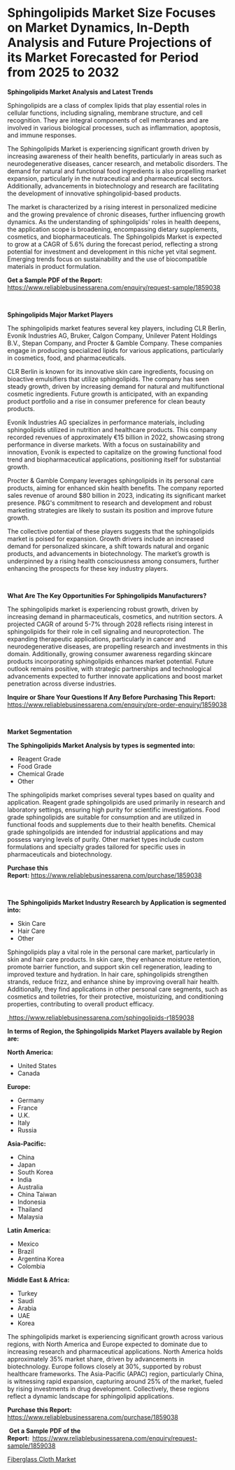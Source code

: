 <p><h1>Sphingolipids Market Size Focuses on Market Dynamics, In-Depth Analysis and Future Projections of its Market Forecasted for Period from 2025 to 2032</h1></p><p><strong>Sphingolipids Market Analysis and Latest Trends</strong></p>
<p><p>Sphingolipids are a class of complex lipids that play essential roles in cellular functions, including signaling, membrane structure, and cell recognition. They are integral components of cell membranes and are involved in various biological processes, such as inflammation, apoptosis, and immune responses. </p><p>The Sphingolipids Market is experiencing significant growth driven by increasing awareness of their health benefits, particularly in areas such as neurodegenerative diseases, cancer research, and metabolic disorders. The demand for natural and functional food ingredients is also propelling market expansion, particularly in the nutraceutical and pharmaceutical sectors. Additionally, advancements in biotechnology and research are facilitating the development of innovative sphingolipid-based products.</p><p>The market is characterized by a rising interest in personalized medicine and the growing prevalence of chronic diseases, further influencing growth dynamics. As the understanding of sphingolipids' roles in health deepens, the application scope is broadening, encompassing dietary supplements, cosmetics, and biopharmaceuticals. The Sphingolipids Market is expected to grow at a CAGR of 5.6% during the forecast period, reflecting a strong potential for investment and development in this niche yet vital segment. Emerging trends focus on sustainability and the use of biocompatible materials in product formulation.</p></p>
<p><strong>Get a Sample PDF of the Report:&nbsp;</strong> <a href="https://www.reliablebusinessarena.com/enquiry/request-sample/1859038?utm_campaign=2175&utm_medium=2&utm_source=Github&utm_content=ia&utm_term=01042025&utm_id=sphingolipids">https://www.reliablebusinessarena.com/enquiry/request-sample/1859038</a></p>
<p>&nbsp;</p>
<p><strong>Sphingolipids Major Market Players</strong></p>
<p><p>The sphingolipids market features several key players, including CLR Berlin, Evonik Industries AG, Bruker, Calgon Company, Unilever Patent Holdings B.V., Stepan Company, and Procter & Gamble Company. These companies engage in producing specialized lipids for various applications, particularly in cosmetics, food, and pharmaceuticals.</p><p>CLR Berlin is known for its innovative skin care ingredients, focusing on bioactive emulsifiers that utilize sphingolipids. The company has seen steady growth, driven by increasing demand for natural and multifunctional cosmetic ingredients. Future growth is anticipated, with an expanding product portfolio and a rise in consumer preference for clean beauty products.</p><p>Evonik Industries AG specializes in performance materials, including sphingolipids utilized in nutrition and healthcare products. This company recorded revenues of approximately €15 billion in 2022, showcasing strong performance in diverse markets. With a focus on sustainability and innovation, Evonik is expected to capitalize on the growing functional food trend and biopharmaceutical applications, positioning itself for substantial growth.</p><p>Procter & Gamble Company leverages sphingolipids in its personal care products, aiming for enhanced skin health benefits. The company reported sales revenue of around $80 billion in 2023, indicating its significant market presence. P&G's commitment to research and development and robust marketing strategies are likely to sustain its position and improve future growth.</p><p>The collective potential of these players suggests that the sphingolipids market is poised for expansion. Growth drivers include an increased demand for personalized skincare, a shift towards natural and organic products, and advancements in biotechnology. The market’s growth is underpinned by a rising health consciousness among consumers, further enhancing the prospects for these key industry players.</p></p>
<p>&nbsp;</p>
<p><strong>What Are The Key Opportunities For Sphingolipids Manufacturers?</strong></p>
<p><p>The sphingolipids market is experiencing robust growth, driven by increasing demand in pharmaceuticals, cosmetics, and nutrition sectors. A projected CAGR of around 5-7% through 2028 reflects rising interest in sphingolipids for their role in cell signaling and neuroprotection. The expanding therapeutic applications, particularly in cancer and neurodegenerative diseases, are propelling research and investments in this domain. Additionally, growing consumer awareness regarding skincare products incorporating sphingolipids enhances market potential. Future outlook remains positive, with strategic partnerships and technological advancements expected to further innovate applications and boost market penetration across diverse industries.</p></p>
<p><strong>Inquire or Share Your Questions If Any Before Purchasing This Report:</strong> <a href="https://www.reliablebusinessarena.com/enquiry/pre-order-enquiry/1859038?utm_campaign=2175&utm_medium=2&utm_source=Github&utm_content=ia&utm_term=01042025&utm_id=sphingolipids">https://www.reliablebusinessarena.com/enquiry/pre-order-enquiry/1859038</a></p>
<p>&nbsp;</p>
<p><strong>Market Segmentation</strong></p>
<p><strong>The Sphingolipids Market Analysis by types is segmented into:</strong></p>
<p><ul><li>Reagent Grade</li><li>Food Grade</li><li>Chemical Grade</li><li>Other</li></ul></p>
<p><p>The sphingolipids market comprises several types based on quality and application. Reagent grade sphingolipids are used primarily in research and laboratory settings, ensuring high purity for scientific investigations. Food grade sphingolipids are suitable for consumption and are utilized in functional foods and supplements due to their health benefits. Chemical grade sphingolipids are intended for industrial applications and may possess varying levels of purity. Other market types include custom formulations and specialty grades tailored for specific uses in pharmaceuticals and biotechnology.</p></p>
<p><strong>Purchase this Report:&nbsp;</strong><a href="https://www.reliablebusinessarena.com/purchase/1859038?utm_campaign=2175&utm_medium=2&utm_source=Github&utm_content=ia&utm_term=01042025&utm_id=sphingolipids">https://www.reliablebusinessarena.com/purchase/1859038</a></p>
<p>&nbsp;</p>
<p><strong>The Sphingolipids Market Industry Research by Application is segmented into:</strong></p>
<p><ul><li>Skin Care</li><li>Hair Care</li><li>Other</li></ul></p>
<p><p>Sphingolipids play a vital role in the personal care market, particularly in skin and hair care products. In skin care, they enhance moisture retention, promote barrier function, and support skin cell regeneration, leading to improved texture and hydration. In hair care, sphingolipids strengthen strands, reduce frizz, and enhance shine by improving overall hair health. Additionally, they find applications in other personal care segments, such as cosmetics and toiletries, for their protective, moisturizing, and conditioning properties, contributing to overall product efficacy.</p></p>
<p><a href="https://www.reliablebusinessarena.com/sphingolipids-r1859038?utm_campaign=2175&utm_medium=2&utm_source=Github&utm_content=ia&utm_term=01042025&utm_id=sphingolipids">&nbsp;https://www.reliablebusinessarena.com/sphingolipids-r1859038</a></p>
<p><strong>In terms of Region, the Sphingolipids Market Players available by Region are:</strong></p>
<p>
    <p> <strong> North America: </strong>
        <ul>
            <li>United States</li>
            <li>Canada</li>
        </ul>
        </p> 
    <p> <strong> Europe: </strong>
        <ul>
            <li>Germany</li>
            <li>France</li>
            <li>U.K.</li>
            <li>Italy</li>
            <li>Russia</li>
        </ul>
        </p> 
    <p> <strong> Asia-Pacific: </strong>
        <ul>
            <li>China</li>
            <li>Japan</li>
            <li>South Korea</li>
            <li>India</li>
            <li>Australia</li>
            <li>China Taiwan</li>
            <li>Indonesia</li>
            <li>Thailand</li>
            <li>Malaysia</li>
        </ul>
        </p> 
    <p> <strong> Latin America: </strong>
        <ul>
            <li>Mexico</li>
            <li>Brazil</li>
            <li>Argentina Korea</li>
            <li>Colombia</li>
        </ul>
        </p> 
    <p> <strong> Middle East & Africa: </strong>
        <ul>
            <li>Turkey</li>
            <li>Saudi</li>
            <li>Arabia</li>
            <li>UAE</li>
            <li>Korea</li>
        </ul>
    </p>
    </p>
<p><p>The sphingolipids market is experiencing significant growth across various regions, with North America and Europe expected to dominate due to increasing research and pharmaceutical applications. North America holds approximately 35% market share, driven by advancements in biotechnology. Europe follows closely at 30%, supported by robust healthcare frameworks. The Asia-Pacific (APAC) region, particularly China, is witnessing rapid expansion, capturing around 25% of the market, fueled by rising investments in drug development. Collectively, these regions reflect a dynamic landscape for sphingolipid applications.</p></p>
<p><strong>Purchase this Report: </strong><a href="https://www.reliablebusinessarena.com/purchase/1859038?utm_campaign=2175&utm_medium=2&utm_source=Github&utm_content=ia&utm_term=01042025&utm_id=sphingolipids">https://www.reliablebusinessarena.com/purchase/1859038</a></p>
<p>&nbsp;<strong>Get a Sample PDF of the Report:&nbsp;&nbsp;</strong><a href="https://www.reliablebusinessarena.com/enquiry/request-sample/1859038?utm_campaign=2175&utm_medium=2&utm_source=Github&utm_content=ia&utm_term=01042025&utm_id=sphingolipids">https://www.reliablebusinessarena.com/enquiry/request-sample/1859038</a></p>
<p><strong></strong></p>
<p><p><a href="https://github.com/JosephineMcguire65/Market-Research-Report-List-2/blob/main/fiberglass-cloth-market.md?utm_campaign=2175&utm_medium=2&utm_source=Github&utm_content=ia&utm_term=01042025&utm_id=sphingolipids">Fiberglass Cloth Market</a></p></p>